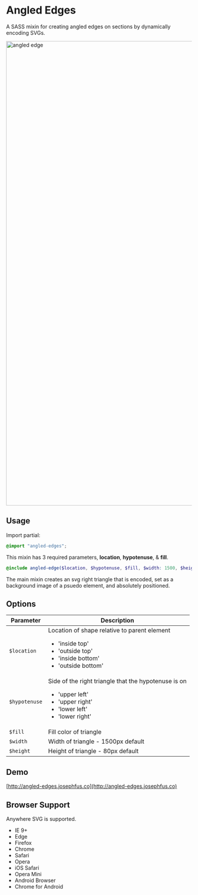 # Angled Edges

A SASS mixin for creating angled edges on sections by dynamically encoding SVGs.

<img width="1262" alt="angled edge" src="https://cloud.githubusercontent.com/assets/6676674/16118929/33700404-33a7-11e6-8e94-a9ace624a41a.png">

## Usage

Import partial:
```scss
@import "angled-edges";
```

This mixin has 3 required parameters, **location**, **hypotenuse**, & **fill**.
```scss
@include angled-edge($location, $hypotenuse, $fill, $width: 1500, $height: 80);
```

The main mixin creates an svg right triangle that is encoded, set as a background image of a psuedo element, and absolutely positioned.

## Options

| Parameter | Description |
| ----------| ----------- |
| `$location` | Location of shape relative to parent element <uL><li>'inside top'</li><li>'outside top'</li><li>'inside bottom'</li><li>'outside bottom'</li></ul> |
| `$hypotenuse` | Side of the right triangle that the hypotenuse is on <uL><li>'upper left'</li><li>'upper right'</li><li>'lower left'</li><li>'lower right'</li></ul> |
| `$fill` | Fill color of triangle |
| `$width` | Width of triangle - 1500px default |
| `$height` | Height of triangle - 80px default |

## Demo

[http://angled-edges.josephfus.co](http://angled-edges.josephfus.co)
 
## Browser Support

Anywhere SVG is supported.

+ IE 9+
+ Edge
+ Firefox
+ Chrome
+ Safari
+ Opera
+ iOS Safari
+ Opera Mini
+ Android Browser
+ Chrome for Android
